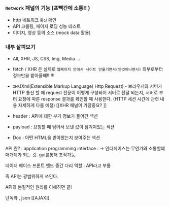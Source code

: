 ---
---

### `Network` 패널의 기능 (프뺵간에 소통!! )

-   http 네트워크 `통신` 확인
-   API 크롤링, 페이지 로딩 성능 테스트
-   이미지, 영상 등의 소스 (mock data 활용)

### 내부 살펴보기

-   All, XHR, JS, CSS, Img, Media ...
- fetch / XHR 은 실제로 `웹페이지 안에서 사이트 안옮기면서(안벗어나면서)`  외부로부터 정보만을 받아올때!!!!!!
-   `XHR`(Xml(Extensible Markup Language) Http Request) - 브라우저와 서버가 HTTP 통신 할 때 request 전문이 어떻게 구성되어 서버로 전달 되는지, 서버로 부터 요청에 따른 response 결과를 확인할 때 사용한다. (HTTP 세션 시간에 관련 내용 자세하게 다룰 예정)
[[XHR 패널이 가장중요? ]]


- header : API에 대한 부가 정보가 들어간 섹션
- payload : 요청할 때 담아서 보낸 값이 담겨져있는 색션
- Doc : 어떤 HTML을 받아왔는지 보여주는 섹션

API 란? : application programming interface :
-> 인터페이스는 무언가와 소통할떄 매개체가 되는 것. gui를통해 조작가능. 


데이터 베이스 프론트 앤드 중간 다리 역할 : API라고 부름

즉 API는 광범위하게 쓰인다. 


API의 본질적인 원리를 이해하면 끝!

난독화 , json
[[AJAX]]

